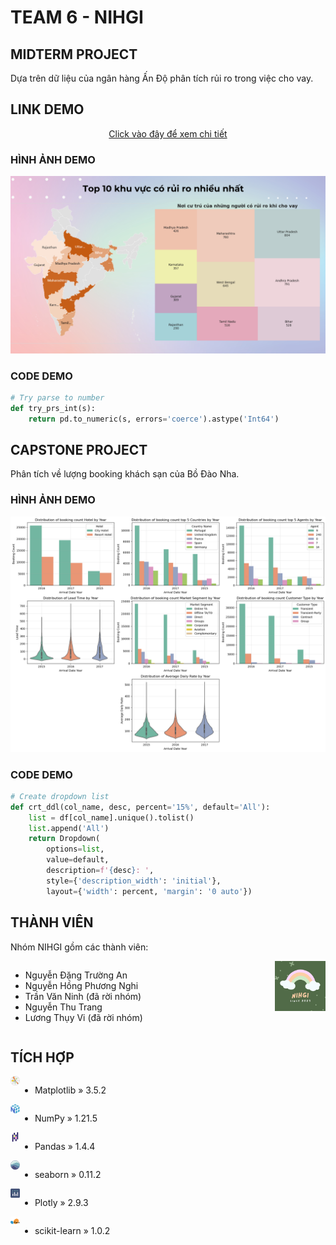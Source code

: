 # TEAM 6 - NIHGI

## MIDTERM PROJECT
Dựa trên dữ liệu của ngân hàng Ấn Độ phân tích rủi ro trong việc cho vay.

## LINK DEMO
<div align='center'>

[Click vào đây để xem chi tiết](https://portugal-hotel-booking.yamiannephilim.com)

</div>

### HÌNH ẢNH DEMO
<p align="center">
<img src='https://raw.githubusercontent.com/Nihgi-DA08/Midterm-Project/main/pic/0.jpg'></img>
</p>

### CODE DEMO
```python
# Try parse to number
def try_prs_int(s):
    return pd.to_numeric(s, errors='coerce').astype('Int64')
```

## CAPSTONE PROJECT
Phân tích về lượng booking khách sạn của Bồ Đào Nha.

### HÌNH ẢNH DEMO
<p align="center">
<img src='https://raw.githubusercontent.com/Nihgi-DA08/Capstone-Project/main/pic/0.png'></img>
</p>

### CODE DEMO
```python
# Create dropdown list
def crt_ddl(col_name, desc, percent='15%', default='All'):
    list = df[col_name].unique().tolist()
    list.append('All')
    return Dropdown(
        options=list,
        value=default,
        description=f'{desc}: ',
        style={'description_width': 'initial'},
        layout={'width': percent, 'margin': '0 auto'})
```

## THÀNH VIÊN
Nhóm NIHGI gồm các thành viên:

<img src='https://raw.githubusercontent.com/Nihgi-DA08/Midterm-Project/main/pic/1.jpg' align='right' width='16%' height='16%'></img>
<div style='display:flex;'>

- Nguyễn Đặng Trường An
- Nguyễn Hồng Phương Nghi
- Trần Văn Ninh (đã rời nhóm)
- Nguyễn Thu Trang
- Lương Thụy Vi (đã rời nhóm)

</div>

## TÍCH HỢP
<img src='https://raw.githubusercontent.com/Nihgi-DA08/Midterm-Project/main/pic/2.png' align='left' width='3%' height='3%'></img>
<div style='display:flex;'>

- Matplotlib » 3.5.2

</div>
<img src='https://raw.githubusercontent.com/Nihgi-DA08/Midterm-Project/main/pic/3.png' align='left' width='3%' height='3%'></img>
<div style='display:flex;'>

- NumPy » 1.21.5

</div>
<img src='https://raw.githubusercontent.com/Nihgi-DA08/Midterm-Project/main/pic/4.png' align='left' width='3%' height='3%'></img>
<div style='display:flex;'>

- Pandas » 1.4.4

</div>
<img src='https://raw.githubusercontent.com/Nihgi-DA08/Capstone-Project/main/pic/5.png' align='left' width='3%' height='3%'></img>
<div style='display:flex;'>

- seaborn » 0.11.2

</div>
<img src='https://raw.githubusercontent.com/Nihgi-DA08/Capstone-Project/main/pic/6.png' align='left' width='3%' height='3%'></img>
<div style='display:flex;'>

- Plotly » 2.9.3

</div>
<img src='https://raw.githubusercontent.com/Nihgi-DA08/Capstone-Project/main/pic/7.png' align='left' width='3%' height='3%'></img>
<div style='display:flex;'>

- scikit-learn » 1.0.2

</div>
